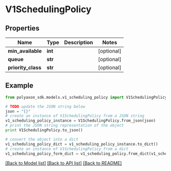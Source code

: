 # V1SchedulingPolicy


## Properties
Name | Type | Description | Notes
------------ | ------------- | ------------- | -------------
**min_available** | **int** |  | [optional] 
**queue** | **str** |  | [optional] 
**priority_class** | **str** |  | [optional] 

## Example

```python
from polyaxon_sdk.models.v1_scheduling_policy import V1SchedulingPolicy

# TODO update the JSON string below
json = "{}"
# create an instance of V1SchedulingPolicy from a JSON string
v1_scheduling_policy_instance = V1SchedulingPolicy.from_json(json)
# print the JSON string representation of the object
print V1SchedulingPolicy.to_json()

# convert the object into a dict
v1_scheduling_policy_dict = v1_scheduling_policy_instance.to_dict()
# create an instance of V1SchedulingPolicy from a dict
v1_scheduling_policy_form_dict = v1_scheduling_policy.from_dict(v1_scheduling_policy_dict)
```
[[Back to Model list]](../README.md#documentation-for-models) [[Back to API list]](../README.md#documentation-for-api-endpoints) [[Back to README]](../README.md)



